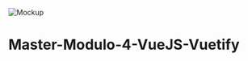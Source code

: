 ![Mockup](https://user-images.githubusercontent.com/63741440/113472574-90af9a80-9464-11eb-848b-94592c64aaac.png)

# Master-Modulo-4-VueJS-Vuetify
